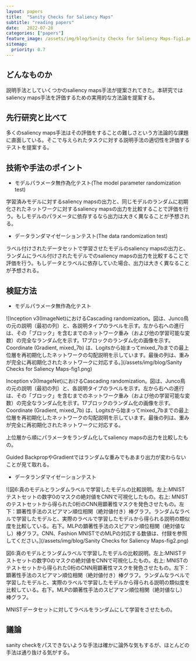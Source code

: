```yaml
---
layout: papers
title:  "Sanity Checks for Saliency Maps"
subtitle: "reading papers"
date:   2022-07-28
categories: ["papers"]
feature_image: /assets/img/blog/Sanity Checks for Saliency Maps-fig1.png
sitemap:
  priority: 0.7
---
```


## どんなものか

説明手法としていくつかのsaliency maps手法が提案されてきた。本研究ではsaliency maps手法を評価するための実用的な方法論を提案する。

<!--more-->

## 先行研究と比べて

多くのsaliency maps手法はその評価をすることの難しさという方法論的な課題に直面している。そこで与えられたタスクに対する説明手法の適切性を評価するテストを提案する。

## 技術や手法のポイント

- モデルパラメータ無作為化テスト(The model parameter randomization test)

学習済みモデルに対するsaliency mapsの出力と、同じモデルのランダムに初期化されたネットワークに対するsaliency mapsの出力を比較することで評価を行う。もしモデルのパラメータに依存するなら出力は大きく異なることが予想される。

- データランダマイゼーションテスト(The data randomization test)

ラベル付けされたデータセットで学習させたモデルのsaliency mapsの出力と、ランダムにラベル付けされたモデルでのsaliency mapsの出力を比較することで評価を行う。もしデータとラベルに依存していた場合、出力は大きく異なることが予想される。

## 検証方法

- モデルパラメータ無作為化テスト

![Inception v3(ImageNet)におけるCascading randomization。図は、Junco鳥の元の説明（最初の列）と、各説明タイプのラベルを示す。左から右への進行は、その「ブロック」を含むまでのネットワーク重み（および他の学習可能な変数）の完全なランダム化を示す。17ブロックのランダム化の画像を示す。Coordinate (Gradient, mixed_7b) は、Logitsから始まってmixed_7bまでの最上位層を再初期化したネットワークの勾配説明を示しています。最後の列は、重みが完全に再初期化されたネットワークに対応する。](/assets/img/blog/Sanity Checks for Saliency Maps-fig1.png)

Inception v3(ImageNet)におけるCascading randomization。図は、Junco鳥の元の説明（最初の列）と、各説明タイプのラベルを示す。左から右への進行は、その「ブロック」を含むまでのネットワーク重み（および他の学習可能な変数）の完全なランダム化を示す。17ブロックのランダム化の画像を示す。Coordinate (Gradient, mixed_7b) は、Logitsから始まってmixed_7bまでの最上位層を再初期化したネットワークの勾配説明を示しています。最後の列は、重みが完全に再初期化されたネットワークに対応する。

上位層から順にパラメータをランダム化してsaliency mapsの出力を比較したもの。

Guided BackpropやGradientではランダムな重みでもあまり出力が変わらないことが見て取れる。

- データランダマイゼーションテスト

![図6:真のモデルとランダムラベルで学習したモデルの比較説明。左上:MNISTテストセットの数字0のマスクの絶対値をCNNで可視化したもの。右上: MNISTのテストセットから得られた0桁のCNN用顕著性マスクを発色させたもの。左下：顕著性手法のスピアマン順位相関（絶対値付き）棒グラフ。ランダムなラベルで学習したモデルと、実際のラベルで学習したモデルから得られる説明の類似度を比較している。右下。MLPの顕著性手法のスピアマン順位相関（絶対値なし）棒グラフ。CNN、Fashion MNISTでのMLPの対応する数値は、付録を参照してください。](/assets/img/blog/Sanity Checks for Saliency Maps-fig2.png)

図6:真のモデルとランダムラベルで学習したモデルの比較説明。左上:MNISTテストセットの数字0のマスクの絶対値をCNNで可視化したもの。右上: MNISTのテストセットから得られた0桁のCNN用顕著性マスクを発色させたもの。左下：顕著性手法のスピアマン順位相関（絶対値付き）棒グラフ。ランダムなラベルで学習したモデルと、実際のラベルで学習したモデルから得られる説明の類似度を比較している。右下。MLPの顕著性手法のスピアマン順位相関（絶対値なし）棒グラフ。

MNISTデータセットに対してラベルをランダムにして学習をさせたもの。

## 議論

sanity checkをパスできないような手法は確かに論外な気もするが、ほとんどの手法は通り抜ける気がする。